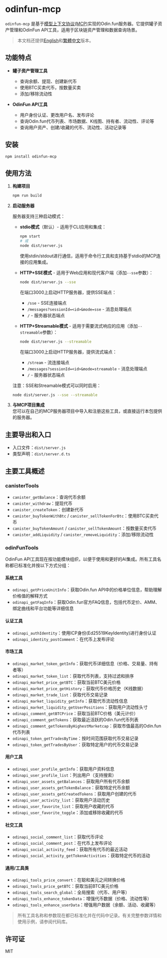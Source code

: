 # odinfun-mcp

`odinfun-mcp` 是基于[模型上下文协议(MCP)](https://github.com/modelcontextprotocol/sdk)实现的Odin.fun服务器。它提供罐子资产管理和OdinFun API工具，适用于区块链资产管理和数据查询场景。

> 本文档还提供[English](readme.md)和[繁體中文](README.zh-TW.md)版本。

## 功能特点

- **罐子资产管理工具**
  - 查询余额、提现、创建新代币
  - 使用BTC买卖代币，按数量买卖
  - 添加/移除流动性

- **OdinFun API工具**
  - 用户身份认证、更改用户名、发布评论
  - 查询Odin.fun代币列表、市场数据、K线图、持有者、流动性、评论等
  - 查询用户资产、创建/收藏的代币、流动性、活动记录等

## 安装

```bash
npm install odinfun-mcp
```

## 使用方法

1. **构建项目**
   ```bash
   npm run build
   ```

2. **启动服务器**

   服务器支持三种启动模式：

   - **stdio模式**（默认）- 适用于CLI应用和集成：
     ```bash
     npm start
     # 或
     node dist/server.js
     ```
     使用stdin/stdout进行通信，适用于命令行工具和支持基于stdio的MCP连接的应用集成。

   - **HTTP+SSE模式** - 适用于Web应用和现代客户端（添加`--sse`参数）：
     ```bash
     node dist/server.js --sse
     ```
     在端口3000上启动HTTP服务器，提供SSE端点：
     - `/sse` - SSE连接端点
     - `/messages?sessionId=<id>&mode=sse` - 消息处理端点
     - `/` - 服务器状态端点

   - **HTTP+Streamable模式** - 适用于需要流式响应的应用（添加`--streamable`参数）：
     ```bash
     node dist/server.js --streamable
     ```
     在端口3000上启动HTTP服务器，提供流式端点：
     - `/stream` - 流连接端点
     - `/messages?sessionId=<id>&mode=streamable` - 消息处理端点
     - `/` - 服务器状态端点

   注意：SSE和Streamable模式可以同时启用：
   ```bash
   node dist/server.js --sse --streamable
   ```

3. **与MCP项目集成**  
   您可以在自己的MCP服务器项目中导入和注册这些工具，或直接运行本包提供的服务器。

## 主要导出和入口

- 入口文件：`dist/server.js`
- 类型声明：`dist/server.d.ts`

## 主要工具概述

### canisterTools

- `canister_getBalance`：查询代币余额
- `canister_withdraw`：提现代币
- `canister_createToken`：创建新代币
- `canister_buyTokenWithBtc` / `canister_sellTokenForBtc`：使用BTC买卖代币
- `canister_buyTokenAmount` / `canister_sellTokenAmount`：按数量买卖代币
- `canister_addLiquidity` / `canister_removeLiquidity`：添加/移除流动性

### odinFunTools

OdinFun API工具现在按功能模块组织，以便于使用和更好的AI集成。所有工具名称都已标准化并按以下方式分组：

#### 系统工具
- `odinapi_getPriceUnitInfo`：获取Odin.fun API中的价格单位信息，帮助理解价格值的解释方式
- `odinapi_getFaqInfo`：获取Odin.fun官方FAQ信息，包括代币定价、AMM、绑定曲线和平台功能等详细信息

#### 认证工具
- `odinapi_authIdentity`：使用ICP身份(Ed25519KeyIdentity)进行身份认证
- `odinapi_identity_postComment`：在代币上发布评论

#### 市场工具
- `odinapi_market_token_getInfo`：获取代币详细信息（价格、交易量、持有者等）
- `odinapi_market_token_list`：获取代币列表，支持过滤和排序
- `odinapi_market_price_getBTC`：获取当前BTC美元价格
- `odinapi_market_price_getHistory`：获取代币价格历史（K线数据）
- `odinapi_market_trade_list`：获取代币交易记录
- `odinapi_market_liquidity_getInfo`：获取代币流动性信息
- `odinapi_market_liquidity_getUserPositions`：获取用户流动性头寸
- `odinapi_comment_getBTCPrice`：获取当前BTC价格（美元计价）
- `odinapi_comment_getTokens`：获取最近活跃的Odin.fun代币列表
- `odinapi_comment_getTokensByHighestMarketcap`：获取市值最高的Odin.fun代币列表
- `odinapi_token_getTradesByTime`：按时间范围获取代币交易记录
- `odinapi_token_getTradesByUser`：获取特定用户的代币交易记录

#### 用户工具
- `odinapi_user_profile_getInfo`：获取用户资料信息
- `odinapi_user_profile_list`：列出用户（支持搜索）
- `odinapi_user_assets_getBalances`：获取用户所有代币余额
- `odinapi_user_assets_getTokenBalance`：获取特定代币余额
- `odinapi_user_assets_getCreatedTokens`：获取用户创建的代币
- `odinapi_user_activity_list`：获取用户活动历史
- `odinapi_user_favorite_list`：获取用户收藏的代币
- `odinapi_user_favorite_toggle`：添加或移除收藏的代币

#### 社交工具
- `odinapi_social_comment_list`：获取代币评论
- `odinapi_social_comment_post`：在代币上发布评论
- `odinapi_social_activity_feed`：获取所有代币的最近活动
- `odinapi_social_activity_getTokenActivities`：获取特定代币的活动

#### 通用/工具类
- `odinapi_tools_price_convert`：在聪和美元之间转换价格
- `odinapi_tools_price_getBTC`：获取当前BTC美元价格
- `odinapi_tools_search_global`：全局搜索（代币、用户等）
- `odinapi_tools_enhance_tokenData`：增强代币数据（价格、流动性等）
- `odinapi_tools_enhance_userData`：增强用户数据（余额、活动、收藏等）

> 所有工具名称和参数现在都已标准化并在代码中记录。有关完整参数详情和使用示例，请参阅代码库。

## 许可证

MIT 